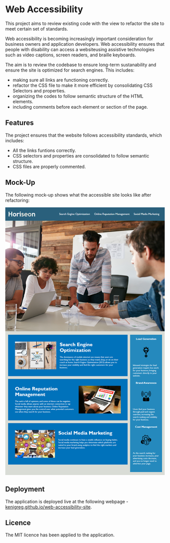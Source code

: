 # Web Accessibility

This project aims to review existing code with the view to refactor the site to meet certain set of standards.

Web accessibility is becoming increasingly important consideration for business owners and application developers. Web accessibility ensures that people with disability can access a websiteusing assistive technologies such as video captions, screen readers, and braille keyboards.

The aim is to review the codebase to ensure long-term sustanability and ensure the site is optimized for search engines. This includes:

-   making sure all links are functioning correctly.
-   refactor the CSS file to make it more efficient by consolidating CSS Selectors and properties.
-   organizing the codes to follow semantic structure of the HTML elements.
-   including comments before each element or section of the page.

## Features

The project ensures that the website follows accessibility standards, which includes:

-   All the links funtions correctly.
-   CSS selectors and properties are consolidated to follow semantic structure.
-   CSS files are properly commented.

## Mock-Up

The following mock-up shows what the accessible site looks like after refactoring:

![The Horiseon webpage includes a navigation bar, a header image, and cards with text and images at the bottom of the page.](Assets/01-html-css-git-challenge-demo.png)

## Deployment

The application is deployed live at the following webpage - [kenigreg.github.io/web-accessibility-site](kenigreg.github.io/web-accessibility-site).

## Licence

The MIT licence has been applied to the application.
